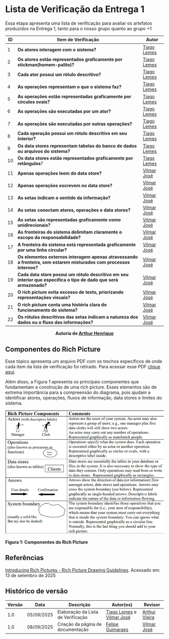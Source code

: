 # Lista de Verificação da Entrega 1

Essa etapa apresenta uma lista de verificação para avaliar os artefatos produzidos na Entrega 1, tanto para o nosso grupo quanto ao grupo +1 

| ID | Item de Verificação | Autor | 
| ---- | ----- | ----- |  
| 1 | **Os atores interagem com o sistema?** | [Tiago Lemes](https://github.com/TiagoTeixeira-2005) |  
| 2 | **Os atores estão representados graficamente por stickman(homem-palito)?** | [Tiago Lemes](https://github.com/TiagoTeixeira-2005) |
| 3 | **Cada ator possui um rótulo descritivo?** | [Tiago Lemes](https://github.com/TiagoTeixeira-2005) |
| 4 | **As operações representam o que o sistema faz?** | [Tiago Lemes](https://github.com/TiagoTeixeira-2005) |
| 5 | **As operações estão representadas graficamente por círculos ovais?** | [Tiago Lemes](https://github.com/TiagoTeixeira-2005) |
| 6 | **As operações são executadas por um ator?** | [Tiago Lemes](https://github.com/TiagoTeixeira-2005) |
| 7 | **As operações são executadas por outras operações?** | [Tiago Lemes](https://github.com/TiagoTeixeira-2005) |
| 8 | **Cada operação possui um rótulo descritivo em seu interior?** | [Tiago Lemes](https://github.com/TiagoTeixeira-2005) |
| 9 | **Os data stores representam tabelas do banco de dados ou arquivos do sistema?** | [Tiago Lemes](https://github.com/TiagoTeixeira-2005) |
| 10 | **Os data stores estão representados graficamente por retângulos**? | [Tiago Lemes](https://github.com/TiagoTeixeira-2005) |
| 11 | **Apenas operações leem do data store?** | [Vilmar José](https://github.com/VilmarFagundes) |
| 12 | **Apenas operações escrevem no data store?** | [Vilmar José](https://github.com/VilmarFagundes) |
| 13 | **As setas indicam o sentido da informação?** | [Vilmar José](https://github.com/VilmarFagundes) |
| 14 | **As setas conectam atores, operações e data stores?** | [Vilmar José](https://github.com/VilmarFagundes) |
| 15 | **As setas são representadas graficamente como unidirecionais?** | [Vilmar José](https://github.com/VilmarFagundes) |
| 16 | **As fronteiras do sistema delimitam claramente o escopo da responsabilidade?**| [Vilmar José](https://github.com/VilmarFagundes) |
| 17 | **A fronteira do sistema está representada graficamente por uma linha circular?** | [Vilmar José](https://github.com/VilmarFagundes) |
| 18 | **Os elementos externos interagem apenas atravessando a fronteira, sem estarem misturados com processos internos?** | [Vilmar José](https://github.com/VilmarFagundes) |
| 19 | **Cada data store possui um rótulo descritivo em seu interior que especifica o tipo de dado que será armazenado?** | [Vilmar José](https://github.com/VilmarFagundes) |
| 20 | **O rich picture evita excesso de texto, priorizando representações visuais?** | [Vilmar José](https://github.com/VilmarFagundes) |
| 21 | **O rich picture conta uma história clara do funcionamento do sistema?** | [Vilmar José](https://github.com/VilmarFagundes) |
| 22 | **Os rótulos descritivos das setas indicam a natureza dos dados ou o fluxo das informações?** | [Vilmar José](https://github.com/VilmarFagundes) |

<div align="center"><strong>Autoria de <a href="https://github.com/arthurhvieira1">Arthur Henrique</a></strong></div>

## Componentes do Rich Picture
Esse tópico apresenta um arquivo PDF com os trechos específicos de onde cada item da lista de verificação foi retirado. Para acessar esse PDF [clique aqui](../arquivos/ListaVerificaçãoRPReferencias.pdf).

Além disso, a Figura 1 apresenta os principais componentes que fundamentam a construção de uma rich picture. Esses elementos são de extrema importância para a compreensão do diagrama, pois ajudam a identificar atores, operações, fluxos de informação, data stores e limites do sistema.

![Figura 1: Componentes do Rich Picture](../imagens/ReferenciaRichPicture.png)

**Figura 1: Componentes do Rich Picture**

## Referências
[Introducing Rich Pictures - Rich Picture Drawing Guidelines](../arquivos/IntroducingRichPictures.pdf). Acessado em: 13 de setembro de 2025

## Histórico de versão

| Versão | Data | Descrição | Autor(es) | Revisor |
| ---- | ----- | ----- | ---- | ----- | 
| 1.0 | 05/09/2025 | Elaboração da Lista de Verificação | [Tiago Lemes](https://github.com/TiagoTeixeira-2005) e [Vilmar José](https://github.com/VilmarFagundes) | [Arthur Vieira](https://github.com/arthurhvieira1) |
| 1.0 | 08/09/2025 | Criação da página de documentação | [Felipe Guimaraes](https://github.com/felipegf1) | [Vilmar José](https://github.com/VilmarFagundes) |